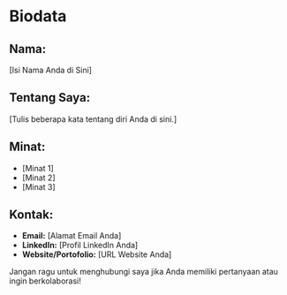 # Biodata

## Nama:
[Isi Nama Anda di Sini]

## Tentang Saya:
[Tulis beberapa kata tentang diri Anda di sini.]

## Minat:
- [Minat 1]
- [Minat 2]
- [Minat 3]

## Kontak:
- **Email:** [Alamat Email Anda]
- **LinkedIn:** [Profil LinkedIn Anda]
- **Website/Portofolio:** [URL Website Anda]

Jangan ragu untuk menghubungi saya jika Anda memiliki pertanyaan atau ingin berkolaborasi!
